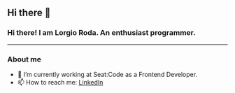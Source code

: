 ## Hi there 👋
###  **Hi there! I am Lorgio Roda. An enthusiast programmer.** 
------------

### About me
- 💼 I’m currently working at Seat:Code as a Frontend Developer.
- 📫 How to reach me: [LinkedIn](https://www.linkedin.com/in/lorgio-roda-roca/ "Link")

